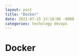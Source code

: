 ```yaml
---
layout: post
title: "Docker"
date: 2021-07-15 13:18:00 -0000
categories: techology devops
---
```



# Docker 
